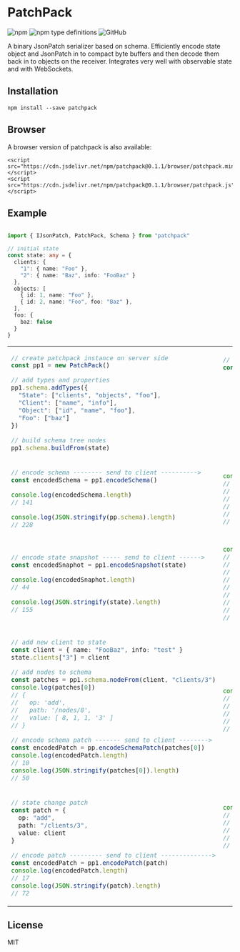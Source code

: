 # PatchPack  
<img alt="npm" src="https://img.shields.io/npm/v/patchpack"> <img alt="npm type definitions" src="https://img.shields.io/npm/types/patchpack"> <img alt="GitHub" src="https://img.shields.io/npm/l/patchpack">


A binary JsonPatch serializer based on schema. Efficiently encode state object and JsonPatch in to compact byte buffers and then decode them back in to objects on the receiver. Integrates very well with observable state and with WebSockets.

## Installation

```
npm install --save patchpack
```

## Browser
A browser version of patchpack is also available:
```
<script src="https://cdn.jsdelivr.net/npm/patchpack@0.1.1/browser/patchpack.min.js"></script>
<script src="https://cdn.jsdelivr.net/npm/patchpack@0.1.1/browser/patchpack.js"></script>
```

## Example

```ts

import { IJsonPatch, PatchPack, Schema } from "patchpack"

// initial state
const state: any = {
  clients: {
    "1": { name: "Foo" },
    "2": { name: "Baz", info: "FooBaz" }
  },
  objects: [
    { id: 1, name: "Foo" },
    { id: 2, name: "Foo", foo: "Baz" },
  ],
  foo: {
    baz: false
  }
}
```

<table>
<tr><td>

```ts
// create patchpack instance on server side
const pp1 = new PatchPack()

// add types and properties
pp1.schema.addTypes({
  "State": ["clients", "objects", "foo"],
  "Client": ["name", "info"],
  "Object": ["id", "name", "foo"],
  "Foo": ["baz"]
})

// build schema tree nodes
pp1.schema.buildFrom(state)
```
</td><td>
  
```ts
// create patchpack instance on client side
const pp2 = new PatchPack()













```
</td></tr>
<tr><td>

```ts
// encode schema -------- send to client ---------->
const encodedSchema = pp1.encodeSchema()

console.log(encodedSchema.length)
// 141

console.log(JSON.stringify(pp.schema).length)
// 228
```

</td><td>

```ts
console.log(pp2.decodeSchema(encodedSchema).types)
// [
//   [ 'State', 'clients', 'objects', 'foo' ],
//   [ 'Client', 'name', 'info' ],
//   [ 'Object', 'id', 'name', 'foo' ],
//   [ 'Foo', 'baz' ]
// ]
```
</td></tr>
<tr><td>

```ts
// encode state snapshot ----- send to client ------>
const encodedSnaphot = pp1.encodeSnapshot(state)

console.log(encodedSnaphot.length)
// 44

console.log(JSON.stringify(state).length)
// 155


```
</td><td>

```ts
console.log(pp2.decodeSnapshot(encodedSnaphot))
// {
//   clients: { 
//     '1': { name: 'Foo' }, 
//     '2': { name: 'Baz', info: 'FooBaz' } },
//   objects: [ 
//     { id: 1, name: 'Foo' }, 
//     { id: 2, name: 'Foo', foo: 'Baz' } ],
//   foo: { baz: false }
// }
```
</td></tr>

<tr><td>

```ts
// add new client to state
const client = { name: "FooBaz", info: "test" }
state.clients["3"] = client

// add nodes to schema
const patches = pp1.schema.nodeFrom(client, "clients/3")
console.log(patches[0])
// { 
//   op: 'add', 
//   path: '/nodes/8', 
//   value: [ 8, 1, 1, '3' ] 
// }

// encode schema patch ------- send to client -------->
const encodedPatch = pp.encodeSchemaPatch(patches[0])
console.log(encodedPatch.length) 
// 10
console.log(JSON.stringify(patches[0]).length)
// 50
```
</td><td>

```ts
console.log(pp2.decodePatch(encodedSchemaPatch))
// { 
//   op: 'add',
//   path: '/nodes/8', 
//   value: [ 8, 1, 1, '3' ]
// }

```

</td></tr>

<tr><td>

```ts
// state change patch
const patch = { 
  op: "add", 
  path: "/clients/3", 
  value: client 
}

// encode patch --------- send to client -------------->
const encodedPatch = pp1.encodePatch(patch)
console.log(encodedPatch.length)
// 17
console.log(JSON.stringify(patch).length)
// 72
```
</td><td>

```ts
console.log(pp2.decodePatch(encodedPatch))
// {
//   op: 'add',
//   path: '/clients/3',
//   value: { name: 'FooBaz', info: 'test' }
// }








```
</td></tr>
</table>

## License

MIT
